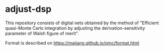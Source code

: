# adjust-dsp

This repository consists of digital nets obtained by the method of
"Efficient quasi-Monte Carlo integration by adjusting the derivation-sensitivity parameter of Walsh figure of merit".

Format is described on https://majiang.github.io/qmc/format.html

